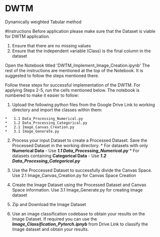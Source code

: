 # DWTM

Dynamically weighted Tabular method

#Instructions
Before application please make sure that the Dataset is viable for DWTM application.
1.   Ensure that there are no missing values
2.   Ensure that the independent variable (Class) is the final column in the dataset

Open the Notebook titled 'DWTM_Implement_Image_Creation.ipynb'
The rest of the instructions are mentioned at the top of the Notebook. 
It is suggested to follow the steps mentioned there.

Follow these steps for successful implementation of the DWTM. For applying Steps 2-5, 
run the cells mentioned below. The notebook is numbered to make it easier to follow:
1.   Upload the following python files from the Google 
Drive Link to working directory and import the classes within them:

    *   1.1 Data_Processing_Numerical.py
    *   1.2 Data_Processing_Categorical.py
    *   2.1 Image_Canvas_Creation.py
    *   3.1 Image_Generate.py

2.   Process your input Dataset to create a Processed Dataset. Save the Processed Dataset in the working 
directory.
    *   For datasets with only **Numerical Data** - Use ***1.1 Data_Processing_Numerical.py***
    *   For datasets containing **Categorical Data** - Use ***1.2 Data_Processing_Categorical.py***

3.   Use the Proccessed Dataset to successfully divide the Canvas Space. Use 2.1 Image_Canvas_Creation.py 
for Canvas Space Creation
4.   Create the Image Dataset using the Processed Dataset and Canvas Space information. Use 
3.1 Image_Generate.py for creating image dataset

5.   Zip and Download the Image Dataset

6.   Use an image classification codebase to obtain your results on the Image Dataset. If required 
you can use the ***Image_Classification_Pytorch.ipnyb*** from Drive Link to classify the Image 
dataset and obtain your results. 
